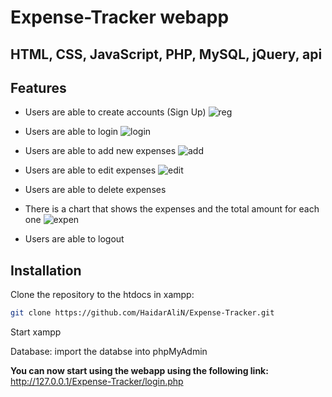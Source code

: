 # Expense-Tracker webapp
## HTML, CSS, JavaScript, PHP, MySQL, jQuery, api

## Features

- Users are able to create accounts (Sign Up)
![reg](https://user-images.githubusercontent.com/89384538/140387424-235e4fe7-02b6-4149-a83c-cbd6252efa7a.png)
- Users are able to login
![login](https://user-images.githubusercontent.com/89384538/140387578-ccb54cb3-7acb-47fb-90d3-576647f8ba05.png)
- Users are able to add new expenses
![add](https://user-images.githubusercontent.com/89384538/140387887-62e8e850-5c9a-4b20-936d-5fdd1cd83c3e.png)
- Users are able to edit expenses
![edit](https://user-images.githubusercontent.com/89384538/140388036-19f730e6-86ab-4701-a964-3b38dc1aa5d9.png)
- Users are able to delete expenses
- There is a chart that shows the expenses and the total amount for each one
![expen](https://user-images.githubusercontent.com/89384538/140388653-5434caf6-be49-4aaf-ba95-7f0166180a25.png)

- Users are able to logout

## Installation

Clone the repository to the htdocs in xampp:

```sh
git clone https://github.com/HaidarAliN/Expense-Tracker.git
```
Start xampp

Database:
import the databse into phpMyAdmin

**You can now start using the webapp using the following link:**
http://127.0.0.1/Expense-Tracker/login.php
